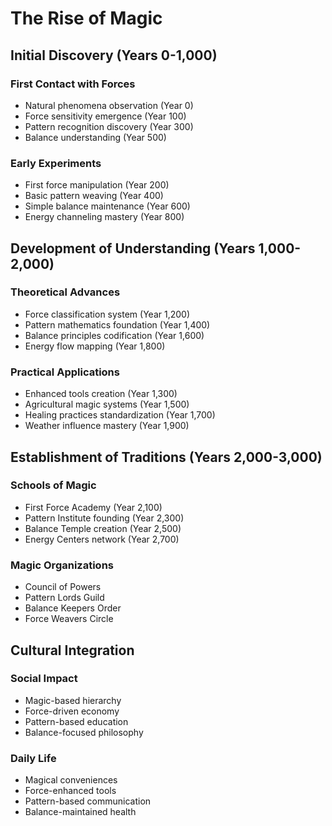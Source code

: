# The Rise of Magic

## Initial Discovery (Years 0-1,000)

### First Contact with Forces
- Natural phenomena observation (Year 0)
- Force sensitivity emergence (Year 100)
- Pattern recognition discovery (Year 300)
- Balance understanding (Year 500)

### Early Experiments
- First force manipulation (Year 200)
- Basic pattern weaving (Year 400)
- Simple balance maintenance (Year 600)
- Energy channeling mastery (Year 800)

## Development of Understanding (Years 1,000-2,000)

### Theoretical Advances
- Force classification system (Year 1,200)
- Pattern mathematics foundation (Year 1,400)
- Balance principles codification (Year 1,600)
- Energy flow mapping (Year 1,800)

### Practical Applications
- Enhanced tools creation (Year 1,300)
- Agricultural magic systems (Year 1,500)
- Healing practices standardization (Year 1,700)
- Weather influence mastery (Year 1,900)

## Establishment of Traditions (Years 2,000-3,000)

### Schools of Magic
- First Force Academy (Year 2,100)
- Pattern Institute founding (Year 2,300)
- Balance Temple creation (Year 2,500)
- Energy Centers network (Year 2,700)

### Magic Organizations
- Council of Powers
- Pattern Lords Guild
- Balance Keepers Order
- Force Weavers Circle

## Cultural Integration

### Social Impact
- Magic-based hierarchy
- Force-driven economy
- Pattern-based education
- Balance-focused philosophy

### Daily Life
- Magical conveniences
- Force-enhanced tools
- Pattern-based communication
- Balance-maintained health
